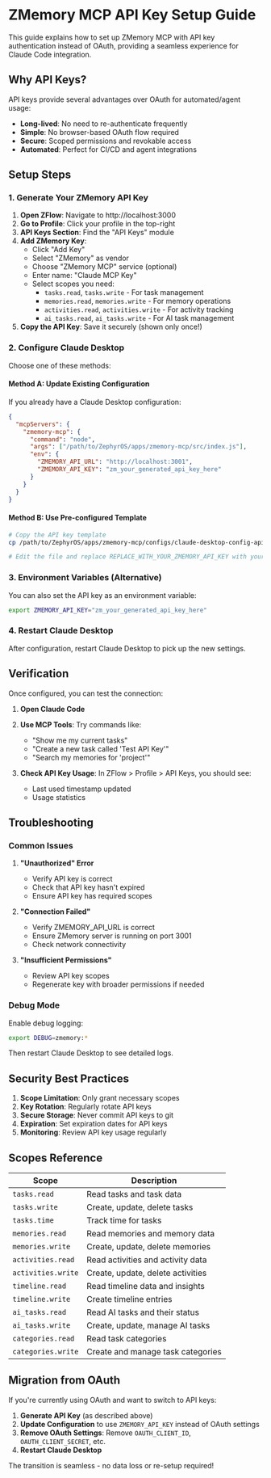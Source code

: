 # ZMemory MCP API Key Setup Guide

This guide explains how to set up ZMemory MCP with API key authentication instead of OAuth, providing a seamless experience for Claude Code integration.

## Why API Keys?

API keys provide several advantages over OAuth for automated/agent usage:

- **Long-lived**: No need to re-authenticate frequently
- **Simple**: No browser-based OAuth flow required
- **Secure**: Scoped permissions and revokable access
- **Automated**: Perfect for CI/CD and agent integrations

## Setup Steps

### 1. Generate Your ZMemory API Key

1. **Open ZFlow**: Navigate to http://localhost:3000
2. **Go to Profile**: Click your profile in the top-right
3. **API Keys Section**: Find the "API Keys" module
4. **Add ZMemory Key**:
   - Click "Add Key"
   - Select "ZMemory" as vendor
   - Choose "ZMemory MCP" service (optional)
   - Enter name: "Claude MCP Key"
   - Select scopes you need:
     - `tasks.read`, `tasks.write` - For task management
     - `memories.read`, `memories.write` - For memory operations
     - `activities.read`, `activities.write` - For activity tracking
     - `ai_tasks.read`, `ai_tasks.write` - For AI task management
5. **Copy the API Key**: Save it securely (shown only once!)

### 2. Configure Claude Desktop

Choose one of these methods:

#### Method A: Update Existing Configuration

If you already have a Claude Desktop configuration:

```json
{
  "mcpServers": {
    "zmemory-mcp": {
      "command": "node",
      "args": ["/path/to/ZephyrOS/apps/zmemory-mcp/src/index.js"],
      "env": {
        "ZMEMORY_API_URL": "http://localhost:3001",
        "ZMEMORY_API_KEY": "zm_your_generated_api_key_here"
      }
    }
  }
}
```

#### Method B: Use Pre-configured Template

```bash
# Copy the API key template
cp /path/to/ZephyrOS/apps/zmemory-mcp/configs/claude-desktop-config-api-key.json ~/.config/Claude/claude_desktop_config.json

# Edit the file and replace REPLACE_WITH_YOUR_ZMEMORY_API_KEY with your actual key
```

### 3. Environment Variables (Alternative)

You can also set the API key as an environment variable:

```bash
export ZMEMORY_API_KEY="zm_your_generated_api_key_here"
```

### 4. Restart Claude Desktop

After configuration, restart Claude Desktop to pick up the new settings.

## Verification

Once configured, you can test the connection:

1. **Open Claude Code**
2. **Use MCP Tools**: Try commands like:
   - "Show me my current tasks"
   - "Create a new task called 'Test API Key'"
   - "Search my memories for 'project'"

3. **Check API Key Usage**: In ZFlow > Profile > API Keys, you should see:
   - Last used timestamp updated
   - Usage statistics

## Troubleshooting

### Common Issues

1. **"Unauthorized" Error**
   - Verify API key is correct
   - Check that API key hasn't expired
   - Ensure API key has required scopes

2. **"Connection Failed"**
   - Verify ZMEMORY_API_URL is correct
   - Ensure ZMemory server is running on port 3001
   - Check network connectivity

3. **"Insufficient Permissions"**
   - Review API key scopes
   - Regenerate key with broader permissions if needed

### Debug Mode

Enable debug logging:

```bash
export DEBUG=zmemory:*
```

Then restart Claude Desktop to see detailed logs.

## Security Best Practices

1. **Scope Limitation**: Only grant necessary scopes
2. **Key Rotation**: Regularly rotate API keys
3. **Secure Storage**: Never commit API keys to git
4. **Expiration**: Set expiration dates for API keys
5. **Monitoring**: Review API key usage regularly

## Scopes Reference

| Scope | Description |
|-------|-------------|
| `tasks.read` | Read tasks and task data |
| `tasks.write` | Create, update, delete tasks |
| `tasks.time` | Track time for tasks |
| `memories.read` | Read memories and memory data |
| `memories.write` | Create, update, delete memories |
| `activities.read` | Read activities and activity data |
| `activities.write` | Create, update, delete activities |
| `timeline.read` | Read timeline data and insights |
| `timeline.write` | Create timeline entries |
| `ai_tasks.read` | Read AI tasks and their status |
| `ai_tasks.write` | Create, update, manage AI tasks |
| `categories.read` | Read task categories |
| `categories.write` | Create and manage task categories |

## Migration from OAuth

If you're currently using OAuth and want to switch to API keys:

1. **Generate API Key** (as described above)
2. **Update Configuration** to use `ZMEMORY_API_KEY` instead of OAuth settings
3. **Remove OAuth Settings**: Remove `OAUTH_CLIENT_ID`, `OAUTH_CLIENT_SECRET`, etc.
4. **Restart Claude Desktop**

The transition is seamless - no data loss or re-setup required!